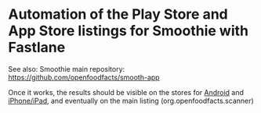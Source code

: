 # Automation of the Play Store and App Store listings for Smoothie with Fastlane

See also: Smoothie main repository: https://github.com/openfoodfacts/smooth-app

Once it works, the results should be visible on the stores for [Android](https://play.google.com/store/apps/details?id=org.openfoodfacts.app) and [iPhone/iPad](https://apps.apple.com/us/app/smooth-app/id1526747703), and eventually on the main listing (org.openfoodfacts.scanner)
